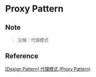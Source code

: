 # Proxy Pattern

## Note
>
> 又稱：代理模式
> 

## Reference
[[Design Pattern] 代理模式 (Proxy Pattern)](http://glj8989332.blogspot.com/2018/04/design-pattern-proxy-pattern.html)
